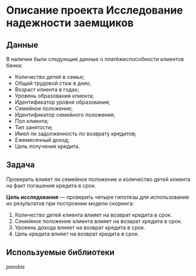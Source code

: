# Описание проекта Исследование надежности заемщиков

## Данные

В наличии были следующие данные о платёжеспособности клиентов банка:
- Количество детей в семье;
- Общий трудовой стаж в днях;
- Возраст клиента в годах;
- Уровень образования клиента;
- Идентификатор уровня образования;
- Семейное положение;
- Идентификатор семейного положения;
- Пол клиента;
- Тип занятости;
- Имел ли задолженность по возврату кредитов;
- Ежемесячный доход;
- Цель получения кредита.

## Задача

Проверить влияет ли семейное положение и количество детей клиента на факт погашения кредита в срок.

**Цель исследования** — проверить четыре гипотезы для использования их результатов при построении модели скоринга:
1. Количество детей клиента влияет на возврат кредита в срок. 
2. Семейное положение клиента влияет на возврат кредита в срок.
3. Уровень дохода влияет на возврат кредита в срок.
4. Цель кредита влияет на возврат кредита в срок.

## Используемые библиотеки
*pandas*
